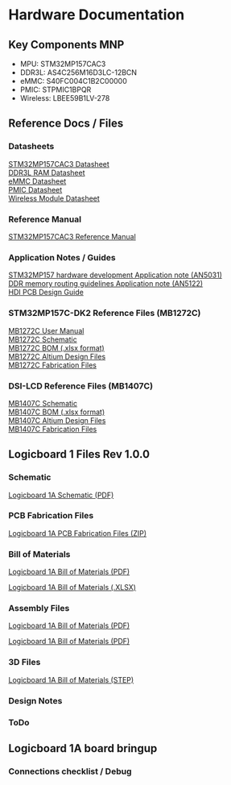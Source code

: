# Hardware Documentation

## Key Components MNP

- MPU: STM32MP157CAC3
- DDR3L: AS4C256M16D3LC-12BCN
- eMMC: S40FC004C1B2C00000
- PMIC: STPMIC1BPQR
- Wireless: LBEE59B1LV-278

## Reference Docs / Files

### Datasheets
[STM32MP157CAC3 Datasheet](files/datasheets/STM32MP157.pdf) <br>
[DDR3L RAM Datasheet](files/datasheets/DDR3L.pdf) <br>
[eMMC Datasheet](files/datasheets/eMMC.pdf)<br>
[PMIC Datasheet](files/datasheets/STPMIC.pdf)<br>
[Wireless Module Datasheet](files/datasheets/LBEE59B1LV-278.pdf)<br>

### Reference Manual
[STM32MP157CAC3 Reference Manual](files/reference_manual/STM32MP1_RM.pdf)<br>

### Application Notes / Guides
[STM32MP157 hardware development Application note (AN5031)](files/application_notes/AN5031.pdf)<br>
[DDR memory routing guidelines Application note (AN5122)](files/application_notes/AN5122.pdf) <br>
[HDI PCB Design Guide](files/application_notes/HDI-Design-Guide.pdf)

### STM32MP157C-DK2 Reference Files (MB1272C)
[MB1272C User Manual](files/MB1272C/stm32mp1-dk2_usermanual.pdf)<br>
[MB1272C Schematic](files/MB1272C/schematic_MB1272C.pdf)<br>
[MB1272C BOM (.xlsx format)](files/MB1272C/MB1272-DK2-C01_BOM.xlsx)<br>
[MB1272C Altium Design Files](files/MB1272C/design_files_MB1272C.zip)<br>
[MB1272C Fabrication Files](files/MB1272C/fab_files_MB1272C.zip)

### DSI-LCD Reference Files (MB1407C)
[MB1407C Schematic](files/MB1407C/schematic_MB1407C.pdf)<br>
[MB1407C BOM (.xlsx format)](files/MB1407C/MB1407-LCD-C01_BOM.xlsx)<br>
[MB1407C Altium Design Files](files/MB1407C/design_files_MB1407C.zip)<br>
[MB1407C Fabrication Files](files/MB1407C/fab_files_MB1407C.zip)


## Logicboard 1 Files Rev 1.0.0

### Schematic
[Logicboard 1A Schematic (PDF)](files/logicboard1A/Schematics/LB1A_DCA7M4_R512MB_F4GB_REV1.0.0.pdf)

### PCB Fabrication Files
[Logicboard 1A PCB Fabrication Files (ZIP)](files/logicboard1A/PCB_Fabrication/Logicboard1A_Rev1.0.0.zip)

### Bill of Materials

[Logicboard 1A Bill of Materials (PDF)](files/logicboard1A/BOM/logicboard1A_BOM.pdf) <br>

[Logicboard 1A Bill of Materials (.XLSX)](files/logicboard1A/BOM/BOM_Logicboard_1A.xlsx)

### Assembly Files
[Logicboard 1A Bill of Materials (PDF)](files/logicboard1A/Assembly/Front_Assembly_Drawing.pdf) <br>

[Logicboard 1A Bill of Materials (PDF)](files/logicboard1A/Assembly/Back_Assembly_Drawing.pdf)


### 3D Files
[Logicboard 1A Bill of Materials (STEP)](files/logicboard1A/3DFiles/LB1A_DCA7M4_R512MB_F4GB.step)


### Design Notes

### ToDo


## Logicboard 1A board bringup

### Connections checklist / Debug